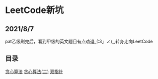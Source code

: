 # LeetCode新坑
## 2021/8/7
pat乙级刷完后，看到甲级的英文题目有点劝退_(:3」∠)_,转身走向LeetCode&emsp;<br>
## 目录
[贪心算法](./贪心算法.md)
[贪心算法(二)](./贪心算法(二).md)
[双指针](./双指针.md)
